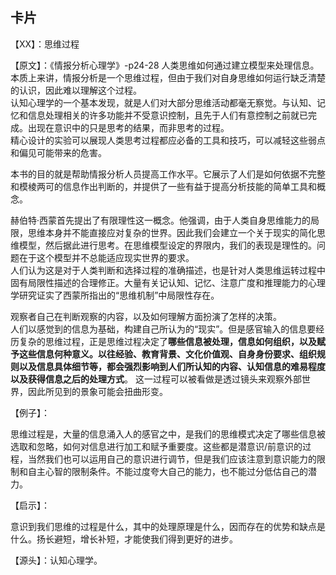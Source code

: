 ## 卡片

【XX】：思维过程

【原文】：《情报分析心理学》-p24-28
人类思维如何通过建立模型来处理信息。  
本质上来讲，情报分析是一个思维过程，但由于我们对自身思维如何运行缺乏清楚的认识，因此难以理解这个过程。  
认知心理学的一个基本发现，就是人们对大部分思维活动都毫无察觉。与认知、记忆和信息处理相关的许多功能并不受意识控制，且先于人们有意控制之前就已完成。出现在意识中的只是思考的结果，而非思考的过程。  
精心设计的实验可以展现人类思考过程都应必备的工具和技巧，可以减轻这些弱点和偏见可能带来的危害。  

本书的目的就是帮助情报分析人员提高工作水平。它展示了人们是如何依据不完整和模棱两可的信息作出判断的，并提供了一些有益于提高分析技能的简单工具和概念。  

赫伯特·西蒙首先提出了有限理性这一概念。他强调，由于人类自身思维能力的局限，思维本身并不能直接应对复杂的世界。因此我们会建立一个关于现实的简化思维模型，然后据此进行思考。在思维模型设定的界限内，我们的表现是理性的。问题在于这个模型并不总能适应现实世界的要求。  
人们认为这是对于人类判断和选择过程的准确描述，也是针对人类思维运转过程中固有局限性描述的合理修正。大量有关记认知、记忆、注意广度和推理能力的心理学研究证实了西蒙所指出的“思维机制”中局限性存在。

观察者自己在判断观察的内容，以及如何理解方面扮演了怎样的决策。  
人们以感觉到的信息为基础，构建自己所认为的“现实”。但是感官输入的信息要经历复杂的思维过程，正是思维过程决定了**哪些信息被处理，信息如何组织，以及赋予这些信息何种意义。**以往经验、教育背景、文化价值观、自身身份要求、组织规则以及信息具体细节等，都会强烈影响到人们**所认知的内容、认知信息的难易程度以及获得信息之后的处理方式**。
这一过程可以被看做是透过镜头来观察外部世界，因此所见到的景象可能会扭曲形变。

【例子】：

思维过程是，大量的信息涌入人的感官之中，是我们的思维模式决定了哪些信息被选取和忽略，如何对信息进行加工和赋予重要度。这些都是潜意识/前意识的过程，当然我们也可以运用自己的意识进行调节，但是我们应该注意到意识能力的限制和自主心智的限制条件。不能过度夸大自己的能力，也不能过分低估自己的潜力。

【启示】：

意识到我们思维的过程是什么，其中的处理原理是什么，因而存在的优势和缺点是什么。扬长避短，增长补短，才能使我们得到更好的进步。

【源头】：认知心理学。
